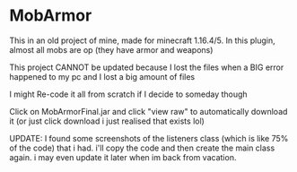 # MobArmor
This in an old project of mine, made for minecraft 1.16.4/5. In this plugin, almost all mobs are op (they have armor and weapons)

This project CANNOT be updated because I lost the files when a BIG error happened to my pc and I lost a big amount of files

I might Re-code it all from scratch if I decide to someday though

Click on MobArmorFinal.jar and click "view raw" to automatically download it (or just click download i just realised that exists lol)



UPDATE: I found some screenshots of the listeners class (which is like 75% of the code) that i had. i'll copy the code and then create the main class again.
i may even update it later when im back from vacation.
